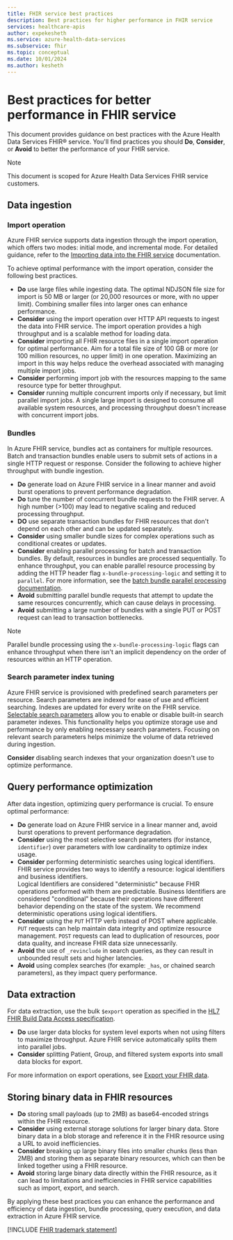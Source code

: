 ```yaml
---
title: FHIR service best practices
description: Best practices for higher performance in FHIR service
services: healthcare-apis
author: expekesheth
ms.service: azure-health-data-services
ms.subservice: fhir
ms.topic: conceptual
ms.date: 10/01/2024
ms.author: kesheth
---
```


# Best practices for better performance in FHIR service

This document provides guidance on best practices with the Azure Health Data Services FHIR&reg; service. You'll find practices you should **Do**, **Consider**, or **Avoid** to better the performance of your FHIR service.

> [!NOTE]
> This document is scoped for Azure Health Data Services FHIR service customers.

## Data ingestion

### Import operation

Azure FHIR service supports data ingestion through the import operation, which offers two modes: initial mode, and incremental mode. For detailed guidance, refer to the [Importing data into the FHIR service](import-data.md) documentation.

To achieve optimal performance with the import operation, consider the following best practices.

* **Do** use large files while ingesting data. The optimal NDJSON file size for import is 50 MB or larger (or 20,000 resources or more, with no upper limit). Combining smaller files into larger ones can enhance performance.
* **Consider** using the import operation over HTTP API requests to ingest the data into FHIR service. The import operation provides a high throughput and is a scalable method for loading data.
* **Consider** importing all FHIR resource files in a single import operation for optimal performance. Aim for a total file size of 100 GB or more (or 100 million resources, no upper limit) in one operation. Maximizing an import in this way helps reduce the overhead associated with managing multiple import jobs.
* **Consider** performing import job with the resources mapping to the same resource type for better throughput.
* **Consider** running multiple concurrent imports only if necessary, but limit parallel import jobs. A single large import is designed to consume all available system resources, and processing throughput doesn't increase with concurrent import jobs.

### Bundles

In Azure FHIR service, bundles act as containers for multiple resources. Batch and transaction bundles enable users to submit sets of actions in a single HTTP request or response. Consider the following to achieve higher throughput with bundle ingestion.

* **Do** generate load on Azure FHIR service in a linear manner and avoid burst operations to prevent performance degradation.
* **Do** tune the number of concurrent bundle requests to the FHIR server. A high number (>100) may lead to negative scaling and reduced processing throughput.
* **DO** use separate transaction bundles for FHIR resources that don't depend on each other and can be updated separately.
* **Consider** using smaller bundle sizes for complex operations such as conditional creates or updates.
* **Consider** enabling parallel processing for batch and transaction bundles. By default, resources in bundles are processed sequentially. To enhance throughput, you can enable parallel resource processing by adding the HTTP header flag `x-bundle-processing-logic` and setting it to `parallel`. For more information, see the [batch bundle parallel processing documentation](rest-api-capabilities.md#bundle-parallel-processing).
* **Avoid** submitting parallel bundle requests that attempt to update the same resources concurrently, which can cause delays in processing.
* **Avoid** submitting a large number of bundles with a single PUT or POST request can lead to transaction bottlenecks.

> [!NOTE]
> Parallel bundle processing using the `x-bundle-processing-logic` flags can enhance throughput when there isn't an implicit dependency on the order of resources within an HTTP operation.

### Search parameter index tuning

Azure FHIR service is provisioned with predefined search parameters per resource. Search parameters are indexed for ease of use and efficient searching. Indexes are updated for every write on the FHIR service. [Selectable search parameters](selectable-search-parameters.md) allow you to enable or disable built-in search parameter indexes. This functionality helps you optimize storage use and performance by only enabling necessary search parameters. Focusing on relevant search parameters helps minimize the volume of data retrieved during ingestion.

**Consider** disabling search indexes that your organization doesn't use to optimize performance.

## Query performance optimization

After data ingestion, optimizing query performance is crucial. To ensure optimal performance:

* **Do** generate load on Azure FHIR service in a linear manner and, avoid burst operations to prevent performance degradation.
* **Consider** using the most selective search parameters (for instance, `identifier`) over parameters with low cardinality to optimize index usage.
* **Consider** performing deterministic searches using logical identifiers. FHIR service provides two ways to identify a resource: logical identifiers and business identifiers.<br>
Logical Identifiers are considered "deterministic" because FHIR operations performed with them are predictable. Business Identifiers are considered "conditional" because their operations have different behavior depending on the state of the system. We recommend deterministic operations using logical identifiers.
* **Consider** using the `PUT` HTTP verb instead of POST where applicable. `PUT` requests can help maintain data integrity and optimize resource management. `POST` requests can lead to duplication of resources, poor data quality, and increase FHIR data size unnecessarily.
* **Avoid** the use of `_revinclude` in search queries, as they can result in unbounded result sets and higher latencies.
* **Avoid** using complex searches (for example: `_has`, or chained search parameters), as they impact query performance.

## Data extraction

For data extraction, use the bulk `$export` operation as specified in the [HL7 FHIR Build Data Access specification](https://www.hl7.org/fhir/uv/bulkdata/).
* **Do** use larger data blocks for system level exports when not using filters to maximize throughput. Azure FHIR service automatically splits them into parallel jobs.
* **Consider** splitting Patient, Group, and filtered system exports into small data blocks for export.

For more information on export operations, see [Export your FHIR data](export-data.md).

## Storing binary data in FHIR resources
* **Do** storing small payloads (up to 2MB) as base64-encoded strings within the FHIR resource.
* **Consider** using external storage solutions for larger binary data. Store binary data in a blob storage and reference it in the FHIR resource using a URL to avoid inefficiencies.
* **Consider** breaking up large binary files into smaller chunks (less than 2MB) and storing them as separate binary resources, which can then be linked together using a FHIR resource.
* **Avoid** storing large binary data directly within the FHIR resource, as it can lead to limitations and inefficiencies in FHIR service capabilities such as import, export, and search.


By applying these best practices you can enhance the performance and efficiency of data ingestion, bundle processing, query execution, and data extraction in Azure FHIR service.

[!INCLUDE [FHIR trademark statement](../includes/healthcare-apis-fhir-trademark.md)]
